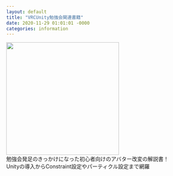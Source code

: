 ```yaml
---
layout: default
title: "VRCUnity勉強会関連書籍"
date: 2020-11-29 01:01:01 -0000
categories: information
---
```

<div style="float:left">
<img src="/assets/images/nazell_unity_book.jpg" width="300px">
</div>
<div style="float:left">勉強会発足のきっかけになった初心者向けのアバター改変の解説書！<br>
Unityの導入からConstraint設定やパーティクル設定まで網羅</div>
<div style="clear:both;"></div>
